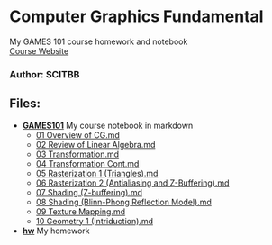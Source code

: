 # Computer Graphics Fundamental
My GAMES 101 course homework and notebook \
[Course Website](https://sites.cs.ucsb.edu/~lingqi/teaching/games101.html)
### Author: SCITBB
## Files:
- [**GAMES101**](./GAMES101) My course notebook in markdown
  - [01 Overview of CG.md](./GAMES101/01%20Overview%20of%20CG.md)
  - [02 Review of Linear Algebra.md](GAMES101\02%20Review%20of%20Linear%20Algebra.md) 
  - [03 Transformation.md](GAMES101\03%20Transformation.md) 
  - [04 Transformation Cont.md](GAMES101\04%20Transformation%20Cont.md) 
  - [05 Rasterization 1 (Triangles).md](GAMES101\05%20Rasterization%201%20(Triangles).md) 
  -  [06 Rasterization 2  (Antialiasing and Z-Buffering).md](GAMES101\06.md) 
  -  [07 Shading (Z-buffering).md](GAMES101\07.md) 
  -  [08 Shading (Blinn-Phong Reflection Model).md](GAMES101\08.md) 
  -  [09 Texture Mapping.md](GAMES101\09.md) 
  -  [10 Geometry 1 (Intriduction).md](GAMES101\10.md) 
- [**hw**](./hw) My homework

